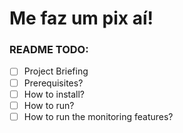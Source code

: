 
# Me faz um pix aí!

### README TODO:

- [ ] Project Briefing
- [ ] Prerequisites?
- [ ] How to install?
- [ ] How to run?
- [ ] How to run the monitoring features?
